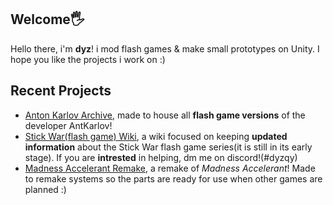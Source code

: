 ## Welcome🖐
Hello there, i'm **dyz**! i mod flash games & make small prototypes on Unity. I hope you like the projects i work on :)

## Recent Projects
<!-- [EasyController](https://github.com/dyzqy/EasyController) focuses on making modding & creating levels **easier** on the flash game Stick War 2.-->
- [Anton Karlov Archive](https://github.com/Qestoski/Anton-Karlov-Archives), made to house all **flash game versions** of the developer AntKarlov!
- [Stick War(flash game) Wiki](https://stickwar.miraheze.org/wiki/Main_Page), a wiki focused on keeping **updated information** about the Stick War flash game series(it is still in its early stage). If you are **intrested** in helping, dm me on discord!(#dyzqy)
- [Madness Accelerant Remake](https://discord.com/invite/ZY3fSbKKMQ), a remake of *Madness Accelerant*! Made to remake systems so the parts are ready for use when other games are planned :)

